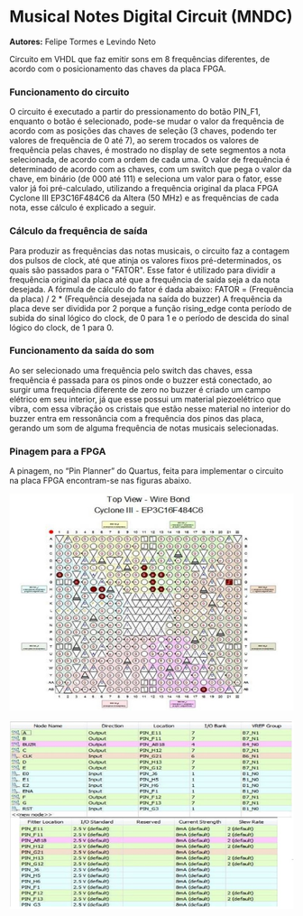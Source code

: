 # Musical Notes Digital Circuit (MNDC)
__Autores:__ Felipe Tormes e Levindo Neto

Circuito em VHDL que faz emitir sons em 8 frequências diferentes, de acordo com o posicionamento das chaves da placa FPGA.

### Funcionamento do circuito

O circuito é executado a partir do pressionamento do botão PIN_F1, enquanto o botão é selecionado, pode-se mudar o valor da frequência de acordo com as posições das chaves de seleção (3 chaves, podendo ter valores de frequência de 0 até 7), ao serem trocados os valores de frequência pelas chaves, é mostrado no display de sete segmentos a nota selecionada, de acordo com a ordem de cada uma. 
O valor de frequência é determinado de acordo com as chaves, com um switch que pega o valor da chave, em binário (de 000 até 111) e seleciona um valor para o fator, esse valor já foi pré-calculado, utilizando a frequência original da placa FPGA Cyclone III EP3C16F484C6 da Altera (50 MHz) e as frequências de cada nota, esse cálculo é explicado a seguir.

### Cálculo da frequência de saída

Para produzir as frequências das notas musicais, o circuito faz a contagem dos pulsos de clock, até que atinja os valores fixos pré-determinados, os quais são passados para o "FATOR". 
Esse fator é utilizado para dividir a frequência original da placa até que a frequência de saída seja a da nota desejada. A fórmula de cálculo do fator é dada abaixo:
FATOR =  (Frequência da placa) / 2 * (Frequência desejada na saída do buzzer)
A frequência da placa deve ser dividida por 2 porque a função  rising_edge conta período de subida do sinal lógico do clock, de 0 para 1 e o período de descida do sinal lógico do clock, de 1 para 0.

### Funcionamento da saída do som

Ao ser selecionado uma frequência pelo switch das chaves, essa frequência é passada para os pinos onde o buzzer está conectado, ao surgir uma frequência diferente de zero no buzzer é criado um campo elétrico em seu interior, já que esse possui um material piezoelétrico que vibra, com essa vibração os cristais que estão nesse material no interior do buzzer entra em ressonância com a frequência dos pinos das placa, gerando um som de alguma frequência de notas musicais selecionadas.

### Pinagem para a FPGA

A pinagem, no “Pin Planner” do Quartus, feita para implementar o circuito na placa FPGA encontram-se nas figuras abaixo.

![Pinagem para a placa FPGA (01)](resources/pin01.jpg)

![Pinagem para a placa FPGA (02)](resources/pin02.jpg)
